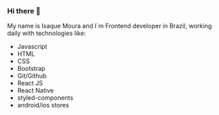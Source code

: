 ### Hi there 👋

My name is Isaque Moura and I´m Frontend developer in Brazil, working daily with technologies like: 
- Javascript
- HTML
- CSS
- Bootstrap
- Git/Github
- React JS
- React Native
- styled-components
- android/ios stores
